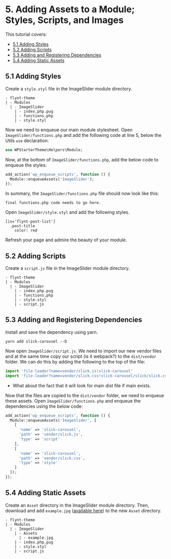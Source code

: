 # 5. Adding Assets to a Module; Styles, Scripts, and Images

This tutorial covers:
- [5.1 Adding Styles](#51-adding-styles)
- [5.2 Adding Scripts](#52-adding-scripts)
- [5.3 Adding and Registering Dependencies](#53-adding-and-registering-dependencies)
- [5.4 Adding Static Assets](#54-adding-static-assets)

## 5.1 Adding Styles
Create a `style.styl` file in the ImageSlider module directory.

```
- flynt-theme
| - Modules
  | - ImageSlider
    | - index.php.pug
    | - functions.php
    | - style.styl
```

Now we need to enqueue our main module stylesheet. Open `ImageSlider/functions.php` and add the following code at line 5, below the Utils `use` declaration:

```php
use WPStarterTheme\Helpers\Module;
```

Now, at the bottom of `ImageSlider/functions.php`, add the below code to enqueue the styles:

```php
add_action('wp_enqueue_scripts', function () {
  Module::enqueueAssets('ImageSlider');
});

```

In summary, the `ImageSlider/functions.php` file should now look like this:

```
final functions.php code needs to go here.
```

Open `ImageSlider/style.styl` and add the following styles.
```stylus
[is='flynt-post-list']
  .post-title
    color: red
```

Refresh your page and admire the beauty of your module.

## 5.2 Adding Scripts
Create a `script.js` file in the ImageSlider module directory.

```
- flynt-theme
| - Modules
  | - ImageSlider
    | - index.php.pug
    | - functions.php
    | - style.styl
    | - script.js
```

## 5.3 Adding and Registering Dependencies
Install and save the dependency using yarn.
```
yarn add slick-carousel --D
```

Now open `ImageSlider/script.js`. We need to import our new vendor files and at the same time copy our script (is it webpack?) to the `dist/vendor` folder. We can do this by adding the following to the top of the file:

```js
import 'file-loader?name=vendor/slick.js!slick-carousel'
import 'file-loader?name=vendor/slick.css!slick-carousel/slick/slick.css'
```
- What about the fact that it will look for main dist file if main exists.

Now that the files are copied to the `dist/vendor` folder, we need to enqueue these assets. Open `ImageSlider/functions.php` and enqueue the dependencies using the below code:

```php
add_action('wp_enqueue_scripts', function () {
  Module::enqueueAssets('ImageSlider', [
    [
      'name' => 'slick-carousel',
      'path' => 'vendor/slick.js',
      'type' => 'script'
    ],
    [
      'name' => 'slick-carousel',
      'path' => 'vendor/slick.css',
      'type' => 'style'
    ]
  ]);
});
```

<!-- ### Custom Elements...? -->

## 5.4 Adding Static Assets
Create an `Asset` directory in the ImageSlider module directory. Then, download and add `example.jpg` ([available here](/add-link)) to the new `Asset` directory.

```
- flynt-theme
| - Modules
  | - ImageSlider
    | - Assets
      | - example.jpg
    | - index.php.pug
    | - style.styl
    | - script.js
```
